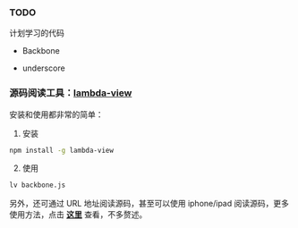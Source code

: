 
### TODO
计划学习的代码
+ Backbone

+ underscore

### 源码阅读工具：[lambda-view](https://github.com/Jianru-Lin/lambda-view)

安装和使用都非常的简单：
1. 安装
```bash
npm install -g lambda-view
```
2. 使用
```bash
lv backbone.js
```

另外，还可通过 URL 地址阅读源码，甚至可以使用 iphone/ipad 阅读源码，更多使用方法，点击 [**这里**](https://github.com/Jianru-Lin/lambda-view) 查看，不多赘述。